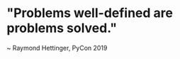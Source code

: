 <h1>"Problems well-defined are problems solved."</h1>
<p>~ Raymond Hettinger, PyCon 2019<p>

<!---
DiogenesAnalytics/DiogenesAnalytics is a ✨ special ✨ repository because its `README.md` (this file) appears on your GitHub profile.
You can click the Preview link to take a look at your changes.
--->

